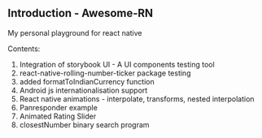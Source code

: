 ## Introduction - Awesome-RN

My personal playground for react native

Contents:

1. Integration of storybook UI - A UI components testing tool
2. react-native-rolling-number-ticker package testing
3. added formatToIndianCurrency function
4. Android js internationalisation support
5. React native animations - interpolate, transforms, nested interpolation
6. Panresponder example
7. Animated Rating Slider
8. closestNumber binary search program 
